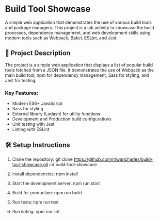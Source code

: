 # Build Tool Showcase

A simple web application that demonstrates the use of various build tools and package managers. This project is a lab activity to showcase the build processes, dependency management, and web development skills using modern tools such as Webpack, Babel, ESLint, and Jest.

## 🚀 Project Description

The project is a simple web application that displays a list of popular build tools fetched from a JSON file. It demonstrates the use of Webpack as the main build tool, npm for dependency management, Sass for styling, and Jest for testing.

### Key Features:
- Modern ES6+ JavaScript
- Sass for styling
- External library (Lodash) for utility functions
- Development and Production build configurations
- Unit testing with Jest
- Linting with ESLint

## 🛠️ Setup Instructions

1. Clone the repository:
   git clone <https://github.com/ntwaricharles/build-tool-showcase.git>
   cd build-tool-showcase

2. Install dependencies:
   npm install

3. Start the development server:
   npm run start

4. Build for production:
   npm run build

5. Run tests:
   npm run test

6. Run linting:
   npm run lint